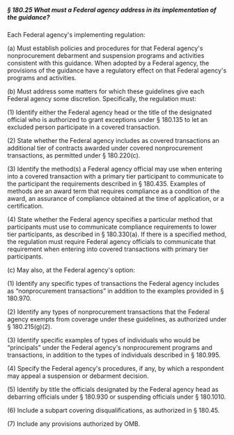 ##### § 180.25 What must a Federal agency address in its implementation of the guidance? #####

Each Federal agency's implementing regulation:

(a) Must establish policies and procedures for that Federal agency's nonprocurement debarment and suspension programs and activities consistent with this guidance. When adopted by a Federal agency, the provisions of the guidance have a regulatory effect on that Federal agency's programs and activities.

(b) Must address some matters for which these guidelines give each Federal agency some discretion. Specifically, the regulation must:

(1) Identify either the Federal agency head or the title of the designated official who is authorized to grant exceptions under § 180.135 to let an excluded person participate in a covered transaction.

(2) State whether the Federal agency includes as covered transactions an additional tier of contracts awarded under covered nonprocurement transactions, as permitted under § 180.220(c).

(3) Identify the method(s) a Federal agency official may use when entering into a covered transaction with a primary tier participant to communicate to the participant the requirements described in § 180.435. Examples of methods are an award term that requires compliance as a condition of the award, an assurance of compliance obtained at the time of application, or a certification.

(4) State whether the Federal agency specifies a particular method that participants must use to communicate compliance requirements to lower tier participants, as described in § 180.330(a). If there is a specified method, the regulation must require Federal agency officials to communicate that requirement when entering into covered transactions with primary tier participants.

(c) May also, at the Federal agency's option:

(1) Identify any specific types of transactions the Federal agency includes as “nonprocurement transactions” in addition to the examples provided in § 180.970.

(2) Identify any types of nonprocurement transactions that the Federal agency exempts from coverage under these guidelines, as authorized under § 180.215(g)(2).

(3) Identify specific examples of types of individuals who would be “principals” under the Federal agency's nonprocurement programs and transactions, in addition to the types of individuals described in § 180.995.

(4) Specify the Federal agency's procedures, if any, by which a respondent may appeal a suspension or debarment decision.

(5) Identify by title the officials designated by the Federal agency head as debarring officials under § 180.930 or suspending officials under § 180.1010.

(6) Include a subpart covering disqualifications, as authorized in § 180.45.

(7) Include any provisions authorized by OMB.